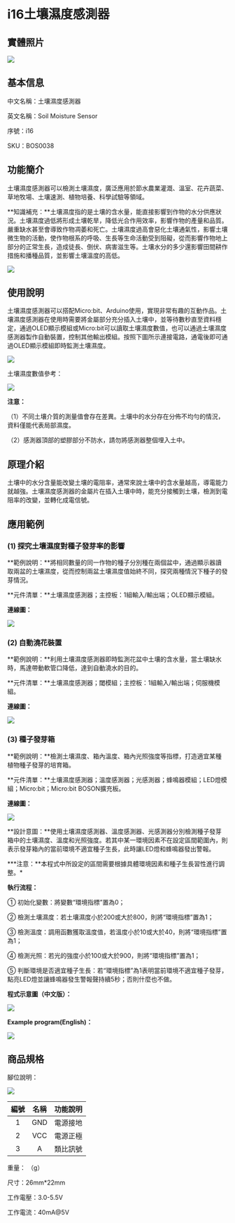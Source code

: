 # i16土壤濕度感測器

## 實體照片

![](../../../.gitbook/assets/boson-tu-rang-shi-du-chuan-gan-qi-shi-wu-tu-pian.jpg)

## 基本信息

中文名稱：土壤濕度感測器

英文名稱：Soil Moisture Sensor

序號：i16

SKU：BOS0038

## 功能簡介

土壤濕度感測器可以檢測土壤濕度，廣泛應用於節水農業灌溉、溫室、花卉蔬菜、草地牧場、土壤速測、植物培養、科學試驗等領域。

**知識補充：**土壤濕度指的是土壤的含水量，能直接影響到作物的水分供應狀況。土壤濕度過低將形成土壤乾旱，降低光合作用效率，影響作物的產量和品質。嚴重缺水甚至會導致作物凋萎和死亡。土壤濕度過高會惡化土壤通氣性，影響土壤微生物的活動，使作物根系的呼吸、生長等生命活動受到阻礙，從而影響作物地上部分的正常生長，造成徒長、倒伏、病害滋生等。土壤水分的多少還影響田間耕作措施和播種品質，並影響土壤溫度的高低。

![](../../../.gitbook/assets/soil_moisture_sensor_intro.png)

## 使用說明

土壤濕度感測器可以搭配Micro:bit、Arduino使用，實現非常有趣的互動作品。土壤濕度感測器在使用時需要將金屬部分充分插入土壤中，並等待數秒直至資料穩定，通過OLED顯示模組或Micro:bit可以讀取土壤濕度數值，也可以通過土壤濕度感測器製作自動裝置，控制其他輸出模組。按照下圖所示連接電路，通電後即可通過OLED顯示模組即時監測土壤濕度。

![](../../../.gitbook/assets/boson-tu-rang-shi-du-chuan-gan-qi-shi-yong-shuo-ming-1%20%282%29.png)

土壤濕度數值參考：

![](../../../.gitbook/assets/soil_moisture_sensor_ui2.png)

**注意：**

（1）不同土壤介質的測量值會存在差異。土壤中的水分存在分佈不均勻的情況，資料僅能代表局部濕度。

（2）感測器頂部的塑膠部分不防水，請勿將感測器整個埋入土中。

## 原理介紹

土壤中的水分含量能改變土壤的電阻率，通常來說土壤中的含水量越高，導電能力就越強。土壤濕度感測器的金屬片在插入土壤中時，能充分接觸到土壤，檢測到電阻率的改變，並轉化成電信號。

## 應用範例

### \(1\) 探究土壤濕度對種子發芽率的影響

**範例說明：**將相同數量的同一作物的種子分別種在兩個盆中，通過顯示器讀取兩盆的土壤濕度，從而控制兩盆土壤濕度值始終不同，探究兩種情況下種子的發芽情況。

**元件清單：**土壤濕度感測器；主控板：1組輸入/輸出端；OLED顯示模組。

**連線圖：**

![](../../../.gitbook/assets/boson-tu-rang-shi-du-chuan-gan-qi-shi-yong-shuo-ming-1%20%282%29%20%286%29.png)

### \(2\) 自動澆花裝置

**範例說明：**利用土壤濕度感測器即時監測花盆中土壤的含水量，當土壤缺水時，馬達帶動軟管口降低，達到自動澆水的目的。

**元件清單：**土壤濕度感測器；閾模組；主控板：1組輸入/輸出端；伺服機模組。

**連線圖：**

![](../../../.gitbook/assets/boson_阈值模块_自动浇花装置连线图.png)

### \(3\) 種子發芽箱

**範例說明：**檢測土壤濕度、箱內溫度、箱內光照強度等指標，打造適宜某種植物種子發芽的培育箱。

**元件清單：**土壤濕度感測器；溫度感測器；光感測器；蜂鳴器模組；LED燈模組；Micro:bit；Micro:bit BOSON擴充板。

**連線圖：**

![](../../../.gitbook/assets/soil_moisture_sensor_example3%20%281%29%20%281%29.png)

**設計意圖：**使用土壤濕度感測器、溫度感測器、光感測器分別檢測種子發芽箱中的土壤濕度、溫度和光照強度。若其中某一環境因素不在設定區間範圍內，則表示發芽箱內的當前環境不適宜種子生長，此時讓LED燈和蜂鳴器發出警報。

**\*注意：**本程式中所設定的區間需要根據具體環境因素和種子生長習性進行調整。\*

**執行流程：**

① 初始化變數：將變數“環境指標”置為0；

② 檢測土壤濕度：若土壤濕度小於200或大於800，則將“環境指標”置為1；

③ 檢測溫度：調用函數獲取溫度值，若溫度小於10或大於40，則將“環境指標”置為1；

④ 檢測光照：若光的強度小於100或大於900，則將“環境指標”置為1；

⑤ 判斷環境是否適宜種子生長：若“環境指標”為1表明當前環境不適宜種子發芽，點亮LED燈並讓蜂鳴器發生警報聲持續5秒；否則什麼也不做。

**程式示意圖（中文版）：**

![](../../../.gitbook/assets/soil_moisture_sensor_prg_ch_tw.png)

**Example program\(English\)：**

![](../../../.gitbook/assets/boson-tu-rang-shi-du-chuan-gan-qi-ying-yong-yang-li-3-cheng-xu-shi-yi-tu-ying-wen-ban%20%281%29.png)

## 商品規格

腳位說明：

![](../../../.gitbook/assets/soil_moisture_sensor_spec.png)

| **編號** | **名稱** | **功能說明** |
| :---: | :---: | :---: |
| 1 | GND | 電源接地 |
| 2 | VCC | 電源正極 |
| 3 | A | 類比訊號 |

重量： （g）

尺寸：26mm\*22mm

工作電壓：3.0-5.5V

工作電流：40mA@5V

